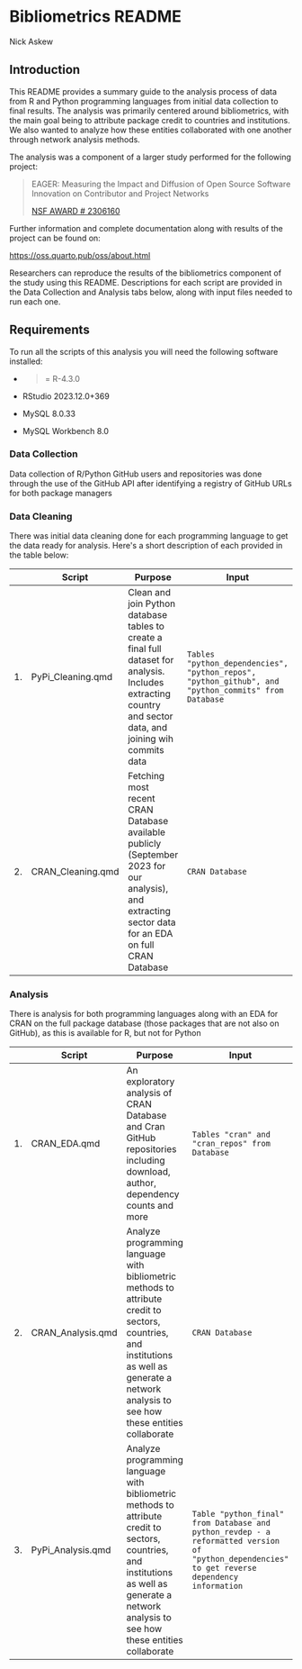 # Bibliometrics README
Nick Askew

## Introduction

This README provides a summary guide to the analysis process of
data from R and Python programming languages from initial data collection to final
results. The analysis was primarily centered around bibliometrics, with the main goal
being to attribute package credit to countries and institutions. We also wanted to 
analyze how these entities collaborated with one another through network analysis methods. 

The analysis was a component of a larger study performed for the
following project:

> EAGER: Measuring the Impact and Diffusion of Open Source Software
> Innovation on Contributor and Project Networks
>
> [NSF AWARD \#
> 2306160](https://www.nsf.gov/awardsearch/showAward?AWD_ID=2306160&HistoricalAwards=false "NSF Award Abstract")

Further information and complete documentation along with results of the
project can be found on:

<https://oss.quarto.pub/oss/about.html>

Researchers can reproduce the results of the bibliometrics component of the
study using this README. Descriptions for each script are provided in the Data 
Collection and Analysis tabs below, along with input files needed to run each one.

## Requirements

To run all the scripts of this analysis you will need the following
software installed:

- >= R-4.3.0

- RStudio 2023.12.0+369

- MySQL 8.0.33

- MySQL Workbench 8.0

### **Data Collection**

Data collection of R/Python GitHub users and repositories was done through the use of the GitHub API after identifying a registry of GitHub URLs for both package managers

### **Data Cleaning**

There was initial data cleaning done for each programming language to get the data ready for analysis. Here's a short description of each provided in the table below:

|     | Script                         | Purpose                                                                                                                                                     | Input                      | Output             |
|-----|--------------------------------|-------------------------------------------------------------------------------------------------------------------------------------------------------------|----------------------------|--------------------|
| 1\. | PyPi_Cleaning.qmd | Clean and join Python database tables to create a final full dataset for analysis. Includes extracting country and sector data, and joining wih commits data | `Tables "python_dependencies", "python_repos", "python_github", and "python_commits" from Database` | `"python_final - A cleaned final version of all python data`|
| 2\. | CRAN_Cleaning.qmd | Fetching most recent CRAN Database available publicly (September 2023 for our analysis), and extracting sector data for an EDA on full CRAN Database | `CRAN Database` | `"cran" - a cleaned version of the full Database uploaded to our Database from Sep. 2023` |


### **Analysis**

There is analysis for both programming languages along with an EDA for CRAN on the full package database (those packages that are not also on GitHub), as this is available for R, but not for Python

|     | Script                         | Purpose                                                                                                                                                     | Input                      | Output             |
|-----|--------------------------------|-------------------------------------------------------------------------------------------------------------------------------------------------------------|----------------------------|--------------------|
| 1\. | CRAN_EDA.qmd | An exploratory analysis of CRAN Database and Cran GitHub repositories including download, author, dependency counts and more | `Tables "cran" and "cran_repos" from Database` | `HTML of Tables and Graphs`|
| 2\. | CRAN_Analysis.qmd | Analyze programming language with bibliometric methods to attribute credit to sectors, countries, and institutions as well as generate a network analysis to see how these entities collaborate | `CRAN Database` | `HTML of Tables and Graphs` |
| 3\. | PyPi_Analysis.qmd | Analyze programming language with bibliometric methods to attribute credit to sectors, countries, and institutions as well as generate a network analysis to see how these entities collaborate | `Table "python_final" from Database and python_revdep - a reformatted version of "python_dependencies" to get reverse dependency information`| `HTML of Tables and Graphs` |